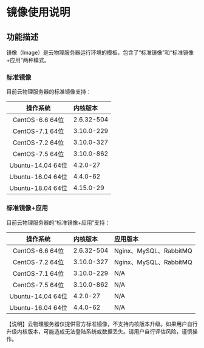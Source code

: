 # 镜像使用说明

## 功能描述

镜像（Image）是云物理服务器运行环境的模板，包含了“标准镜像”和“标准镜像+应用”两种模式。

### 标准镜像
目前云物理服务器的标准镜像支持：

|操作系统|内核版本|
|:--:|:--|
|CentOS-6.6 64位|2.6.32-504|
|CentOS-7.1  64位|3.10.0-229|
|CentOS-7.2  64位|3.10.0-327|
|CentOS-7.5  64位|3.10.0-862|
|Ubuntu-14.04 64位|4.2.0-27|
|Ubuntu-16.04 64位|4.4.0-62|
|Ubuntu-18.04 64位|4.15.0-29|


### 标准镜像+应用
目前云物理服务器的“标准镜像+应用”支持：

|操作系统|内核版本|应用版本|
|:--:|:--|:--|
|CentOS-6.6 64位|2.6.32-504|Nginx、MySQL、RabbitMQ|
|CentOS-7.2  64位|3.10.0-327|Nginx、MySQL、RabbitMQ|
|CentOS-7.1  64位|3.10.0-229|N/A|
|CentOS-7.5  64位|3.10.0-862|N/A|
|Ubuntu-14.04 64位|4.2.0-27|N/A|
|Ubuntu-16.04 64位|4.4.0-62|N/A|

【说明】云物理服务器仅提供官方标准镜像，不支持内核版本升级。如果用户自行升级内核版本，可能造成无法登陆系统或数据丢失。请用户自行评估风险，谨慎操作。
